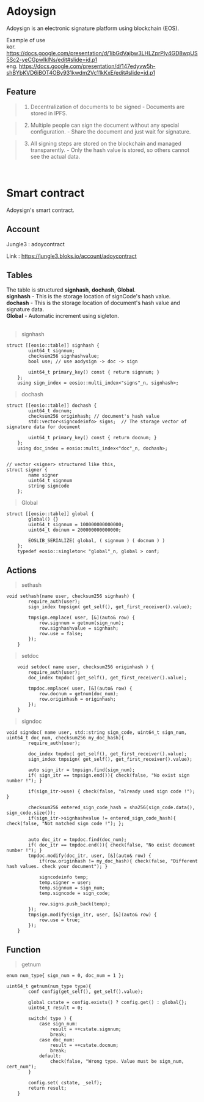 Adoysign
========
Adoysign is an electronic signature platform using blockchain (EOS).

Example of use<br>
kor. https://docs.google.com/presentation/d/1ibGdVajbw3LHLZprPly4GD8wpUS5Sc2-yeCGpwIklNs/edit#slide=id.p1<br>
eng. https://docs.google.com/presentation/d/147edyvw5h-shBYbKVD6iBOT4OBy931kwdm2Vc11kKxE/edit#slide=id.p1<br>

Feature
-----
> 1. Decentralization of documents to be signed - Documents are stored in IPFS.

> 2. Multiple people can sign the document without any special configuration. - Share the document and just wait for signature.

> 3. All signing steps are stored on the blockchain and managed transparently. -  Only the hash value is stored, so others cannot see the actual data.

<br>

Smart contract 
=================
Adoysign's smart contract.
<br>

Account
----- 
Jungle3 : adoycontract

Link : https://jungle3.bloks.io/account/adoycontract
<br>

## Tables
The table is structured **signhash**, **dochash**, **Global**.<br>
**signhash** - This is the storage location of signCode's hash value.<br>
**dochash** - This is the storage location of document's hash value and signature data.<br>
**Global** - Automatic increment using sigleton.<br><br>

> signhash
```
struct [[eosio::table]] signhash {
		uint64_t signnum;
		checksum256 signhashvalue;
		bool use; // use aodysign -> doc -> sign

		uint64_t primary_key() const { return signnum; }
	};
	using sign_index = eosio::multi_index<"signs"_n, signhash>;
```
> dochash
```
struct [[eosio::table]] dochash {
		uint64_t docnum;
		checksum256 originhash; // document's hash value
		std::vector<signcodeinfo> signs;  // The storage vector of signature data for document

		uint64_t primary_key() const { return docnum; }
	};
	using doc_index = eosio::multi_index<"doc"_n, dochash>;


// vector <signer> structured like this,
struct signer {
  		name signer
  		uint64_t signnum
  		string signcode
	};

```
  
> Global  
```
struct [[eosio::table]] global {
		global() {}
		uint64_t signnum = 100000000000000;
		uint64_t docnum = 200000000000000;

		EOSLIB_SERIALIZE( global, ( signnum ) ( docnum ) )
	};
	typedef eosio::singleton< "global"_n, global > conf;
```
 
## Actions
> sethash
```
void sethash(name user, checksum256 signhash) {
		require_auth(user);
		sign_index tmpsign( get_self(), get_first_receiver().value);
		
		tmpsign.emplace( user, [&](auto& row) {
			row.signnum = getnum(sign_num);
			row.signhashvalue = signhash;
			row.use = false;
		});
	}
```

> setdoc
```
	void setdoc( name user, checksum256 originhash ) {
		require_auth(user);
		doc_index tmpdoc( get_self(), get_first_receiver().value);

		tmpdoc.emplace( user, [&](auto& row) {
			row.docnum = getnum(doc_num);
			row.originhash = originhash;
		});	
	}
```

> signdoc
```
void signdoc( name user, std::string sign_code, uint64_t sign_num, uint64_t doc_num, checksum256 my_doc_hash){
		require_auth(user);

		doc_index tmpdoc( get_self(), get_first_receiver().value);
		sign_index tmpsign( get_self(), get_first_receiver().value);

		auto sign_itr = tmpsign.find(sign_num);
		if( sign_itr == tmpsign.end()){ check(false, "No exist sign number !"); }

		if(sign_itr->use) { check(false, "already used sign code !"); }

		checksum256 entered_sign_code_hash = sha256(sign_code.data(), sign_code.size());
		if(sign_itr->signhashvalue != entered_sign_code_hash){ check(false, "Not matched sign code !"); };
		

		auto doc_itr = tmpdoc.find(doc_num);
		if( doc_itr == tmpdoc.end()){ check(false, "No exist document number !"); }
		tmpdoc.modify(doc_itr, user, [&](auto& row) {
			if(row.originhash != my_doc_hash){ check(false, "Different hash values. check your document"); }

			signcodeinfo temp;
			temp.signer = user;
			temp.signnum = sign_num;
			temp.signcode = sign_code;
 
			row.signs.push_back(temp);
		});
		tmpsign.modify(sign_itr, user, [&](auto& row) {
			row.use = true;
		});
	}
```

## Function
> getnum
```
enum num_type{ sign_num = 0, doc_num = 1 };

uint64_t getnum(num_type type){
		conf config(get_self(), get_self().value);

		global cstate = config.exists() ? config.get() : global{};
		uint64_t result = 0;
		
		switch( type ) {
			case sign_num:
				result = ++cstate.signnum;	
				break;
			case doc_num:
				result = ++cstate.docnum;
				break;
			default:
				check(false, "Wrong type. Value must be sign_num, cert_num");
		}

		config.set( cstate, _self);
		return result;
	}
```


